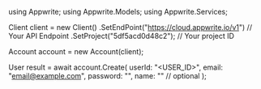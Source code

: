 using Appwrite;
using Appwrite.Models;
using Appwrite.Services;

Client client = new Client()
    .SetEndPoint("https://cloud.appwrite.io/v1") // Your API Endpoint
    .SetProject("5df5acd0d48c2"); // Your project ID

Account account = new Account(client);

User result = await account.Create(
    userId: "<USER_ID>",
    email: "email@example.com",
    password: "",
    name: "<NAME>" // optional
);